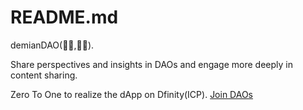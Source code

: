 # README.md

demianDAO(🏴‍☠️,🏴‍☠️).

Share perspectives and insights in DAOs and engage more deeply in content sharing.

Zero To One to realize the dApp on Dfinity(ICP). [Join DAOs](https://cmiki-zqaaa-aaaag-aabca-cai.raw.ic0.app/)
